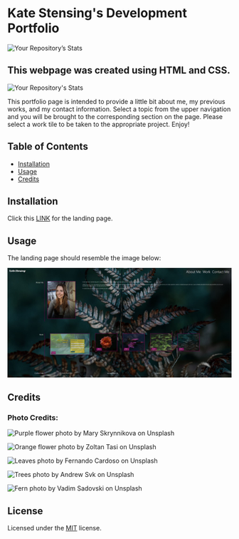 # Kate Stensing's Development Portfolio  

![Your Repository’s Stats](https://github-readme-stats.vercel.app/api?username=kstensing&show_icons=true)

## This webpage was created using HTML and CSS.

![Your Repository's Stats](https://github-readme-stats.vercel.app/api/top-langs/?username=kstensing&theme=blue-green)

This portfolio page is intended to provide a little bit about me, my previous works, and my contact information. Select a topic from the upper navigation and you will be brought to the corresponding section on the page.  Please select a work tile to be taken to the appropriate project. Enjoy!

## Table of Contents

* [Installation](#installation)
* [Usage](#usage)
* [Credits](#credits)

## Installation

Click this [LINK](https://kstensing.github.io/portfolio/) for the landing page.


## Usage

The landing page should resemble the image below: 

![Landing Page](assets/images/landing.JPG)



## Credits

### Photo Credits:

![Purple flower photo by Mary Skrynnikova on Unsplash](https://unsplash.com/photos/qKfEYouKiiI?utm_source=unsplash&utm_medium=referral&utm_content=creditShareLink)

![Orange flower photo by Zoltan Tasi on Unsplash](https://unsplash.com/photos/Q75aqX0wHHA?utm_source=unsplash&utm_medium=referral&utm_content=creditShareLink)

![Leaves photo by Fernando Cardoso on Unsplash](https://unsplash.com/photos/qpBUAUApU0g?utm_source=unsplash&utm_medium=referral&utm_content=creditShareLink)
  
![Trees photo by Andrew Svk on Unsplash](https://unsplash.com/photos/qpBUAUApU0g?utm_source=unsplash&utm_medium=referral&utm_content=creditShareLink)

![Fern photo by Vadim Sadovski on Unsplash](https://unsplash.com/photos/qpBUAUApU0g?utm_source=unsplash&utm_medium=referral&utm_content=creditShareLink)
    


## License

Licensed under the [MIT](LICENSE.txt) license.

